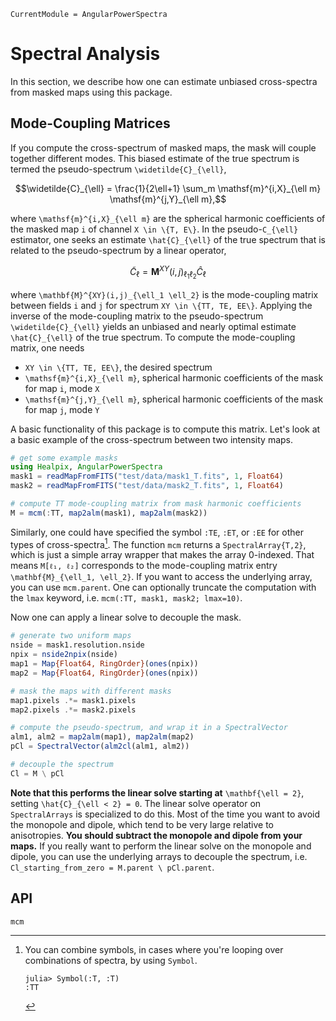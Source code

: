 ```@meta
CurrentModule = AngularPowerSpectra
```

# Spectral Analysis
In this section, we describe how one can estimate unbiased cross-spectra from masked maps using this package. 

## Mode-Coupling Matrices

If you compute the cross-spectrum of masked maps, the mask will couple together different modes. This biased estimate of the true spectrum is termed the pseudo-spectrum ``\widetilde{C}_{\ell}``, 
```math
\widetilde{C}_{\ell} = \frac{1}{2\ell+1} \sum_m \mathsf{m}^{i,X}_{\ell m} \mathsf{m}^{j,Y}_{\ell m},
```
where ``\mathsf{m}^{i,X}_{\ell m}`` are the spherical harmonic coefficients of the masked map ``i`` of channel ``X \in \{T, E\}``. In the pseudo-``C_{\ell}`` estimator, one seeks an estimate ``\hat{C}_{\ell}`` of the true spectrum that is related to the pseudo-spectrum by a linear operator,
```math
   \widetilde{C}_{\ell} = \mathbf{M}^{XY}(i,j)_{\ell_1 \ell_2} \hat{C}_{\ell}
```
where ``\mathbf{M}^{XY}(i,j)_{\ell_1 \ell_2}`` is the mode-coupling matrix between fields ``i`` and ``j`` for spectrum ``XY \in \{TT, TE, EE\}``. Applying the inverse of the mode-coupling matrix to the pseudo-spectrum ``\widetilde{C}_{\ell}`` yields an unbiased and nearly optimal estimate ``\hat{C}_{\ell}`` of the true spectrum. To compute the mode-coupling matrix, one needs

* ``XY \in \{TT, TE, EE\}``, the desired spectrum
* ``\mathsf{m}^{i,X}_{\ell m}``, spherical harmonic coefficients of the mask for map ``i``, mode ``X``
* ``\mathsf{m}^{j,Y}_{\ell m}``, spherical harmonic coefficients of the mask for map ``j``, mode ``Y``

A basic functionality of this package is to compute this matrix. Let's look at a basic example of the cross-spectrum between two intensity maps.

```julia
# get some example masks
using Healpix, AngularPowerSpectra
mask1 = readMapFromFITS("test/data/mask1_T.fits", 1, Float64)
mask2 = readMapFromFITS("test/data/mask2_T.fits", 1, Float64)

# compute TT mode-coupling matrix from mask harmonic coefficients
M = mcm(:TT, map2alm(mask1), map2alm(mask2))
```

Similarly, one could have specified the symbol `:TE`, `:ET`, or `:EE` for other types of cross-spectra[^1].
The function `mcm` returns a `SpectralArray{T,2}`, which is just a simple array wrapper that makes the array 0-indexed. That means `M[ℓ₁, ℓ₂]` corresponds to the mode-coupling matrix entry ``\mathbf{M}_{\ell_1, \ell_2}``. If you want to access the underlying array, you can use `mcm.parent`. One can optionally truncate the computation with the `lmax` keyword, i.e. `mcm(:TT, mask1, mask2; lmax=10)`. 

[^1]: You can combine symbols, in cases where you're looping over combinations of spectra, by using `Symbol`.
    ```julia-repl
    julia> Symbol(:T, :T)
    :TT
    ```

Now one can apply a linear solve to decouple the mask.
```julia
# generate two uniform maps
nside = mask1.resolution.nside
npix = nside2npix(nside)
map1 = Map{Float64, RingOrder}(ones(npix))
map2 = Map{Float64, RingOrder}(ones(npix))

# mask the maps with different masks
map1.pixels .*= mask1.pixels
map2.pixels .*= mask2.pixels

# compute the pseudo-spectrum, and wrap it in a SpectralVector
alm1, alm2 = map2alm(map1), map2alm(map2)
pCl = SpectralVector(alm2cl(alm1, alm2))

# decouple the spectrum
Cl = M \ pCl
```
**Note that this performs the linear solve starting at** ``\mathbf{\ell = 2}``, setting ``\hat{C}_{\ell < 2} = 0``. The linear solve operator on `SpectralArrays` is specialized to do this. Most of the time you want to avoid the monopole and dipole, which tend to be very large relative to anisotropies. **You should subtract the monopole and dipole from your maps.** If you really want to perform the linear solve on the monopole and dipole, you can use the underlying arrays to decouple the spectrum, i.e. `Cl_starting_from_zero = M.parent \ pCl.parent`. 

## API

```@docs
mcm
```
